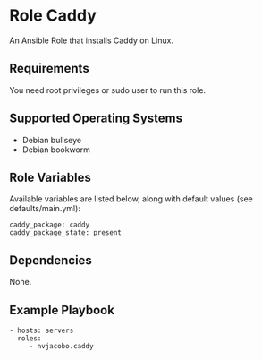 Role Caddy
=========

An Ansible Role that installs Caddy on Linux.

Requirements
------------

You need root privileges or sudo user to run this role.



Supported Operating Systems
------------
- Debian bullseye
- Debian bookworm


Role Variables
--------------

Available variables are listed below, along with default values (see defaults/main.yml):

    caddy_package: caddy
    caddy_package_state: present


Dependencies
------------
None.

Example Playbook
----------------

    - hosts: servers
      roles:
         - nvjacobo.caddy
